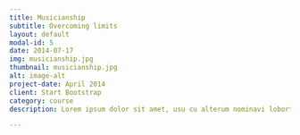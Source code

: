 ```yaml
---
title: Musicianship
subtitle: Overcoming limits
layout: default
modal-id: 5
date: 2014-07-17
img: musicianship.jpg
thumbnail: musicianship.jpg
alt: image-alt
project-date: April 2014
client: Start Bootstrap
category: course
description: Lorem ipsum dolor sit amet, usu cu alterum nominavi lobortis. At duo novum diceret. Tantas apeirian vix et, usu sanctus postulant inciderint ut, populo diceret necessitatibus in vim. Cu eum dicam feugiat noluisse.

---
```

